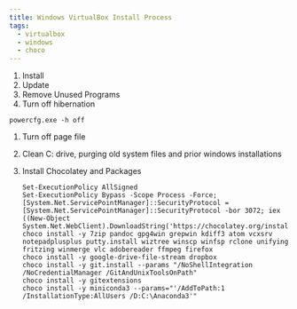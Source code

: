 ```yaml
---
title: Windows VirtualBox Install Process
tags:
  - virtualbox
  - windows
  - choco
---
```



1. Install
1. Update
1. Remove Unused Programs
1. Turn off hibernation

  ```
  powercfg.exe -h off
  ```
1. Turn off page file

1. Clean C: drive, purging old system files and prior windows installations

1. Install Chocolatey and Packages

    ```
    Set-ExecutionPolicy AllSigned
    Set-ExecutionPolicy Bypass -Scope Process -Force; [System.Net.ServicePointManager]::SecurityProtocol = [System.Net.ServicePointManager]::SecurityProtocol -bor 3072; iex ((New-Object System.Net.WebClient).DownloadString('https://chocolatey.org/install.ps1'))
    choco install -y 7zip pandoc gpg4win grepwin kdiff3 atom vcxsrv notepadplusplus putty.install wiztree winscp winfsp rclone unifying fritzing winmerge vlc adobereader ffmpeg firefox
    choco install -y google-drive-file-stream dropbox
    choco install -y git.install --params "/NoShellIntegration /NoCredentialManager /GitAndUnixToolsOnPath"
    choco install -y gitextensions
    choco install -y miniconda3 --params="'/AddToPath:1 /InstallationType:AllUsers /D:C:\Anaconda3'"
    ```
